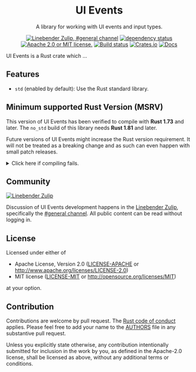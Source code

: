 <div align="center">

# UI Events

A library for working with UI events and input types.

[![Linebender Zulip, #general channel](https://img.shields.io/badge/Linebender-%23general-blue?logo=Zulip)](https://xi.zulipchat.com/#narrow/channel/147921-general)
[![dependency status](https://deps.rs/repo/github/endoli/ui-events/status.svg)](https://deps.rs/repo/github/endoli/ui-events)
[![Apache 2.0 or MIT license.](https://img.shields.io/badge/license-Apache--2.0_OR_MIT-blue.svg)](#license)
[![Build status](https://github.com/endoli/ui-events/workflows/CI/badge.svg)](https://github.com/endoli/ui-events/actions)
[![Crates.io](https://img.shields.io/crates/v/ui-events.svg)](https://crates.io/crates/ui-events)
[![Docs](https://docs.rs/ui-events/badge.svg)](https://docs.rs/ui-events)

</div>

<!-- We use cargo-rdme to update the README with the contents of lib.rs.
To edit the following section, update it in lib.rs, then run:
cargo rdme --workspace-project=ui-events --heading-base-level=0
Full documentation at https://github.com/orium/cargo-rdme -->

<!-- Intra-doc links used in lib.rs should be evaluated here. 
See https://linebender.org/blog/doc-include/ for related discussion. -->
<!-- cargo-rdme start -->

UI Events is a Rust crate which ...

## Features

- `std` (enabled by default): Use the Rust standard library.

<!-- cargo-rdme end -->

## Minimum supported Rust Version (MSRV)

This version of UI Events has been verified to compile with **Rust 1.73** and later.
The `no_std` build of this library needs **Rust 1.81** and later.

Future versions of UI Events might increase the Rust version requirement.
It will not be treated as a breaking change and as such can even happen with small patch releases.

<details>
<summary>Click here if compiling fails.</summary>

As time has passed, some of UI Events' dependencies could have released versions with a higher Rust requirement.
If you encounter a compilation issue due to a dependency and don't want to upgrade your Rust toolchain, then you could downgrade the dependency.

```sh
# Use the problematic dependency's name and version
cargo update -p package_name --precise 0.1.1
```

</details>

## Community

[![Linebender Zulip](https://img.shields.io/badge/Xi%20Zulip-%23general-blue?logo=Zulip)](https://xi.zulipchat.com/#narrow/channel/147921-general)

Discussion of UI Events development happens in the [Linebender Zulip](https://xi.zulipchat.com/), specifically the [#general channel](https://xi.zulipchat.com/#narrow/channel/147921-general).
All public content can be read without logging in.

## License

Licensed under either of

- Apache License, Version 2.0 ([LICENSE-APACHE](LICENSE-APACHE) or <http://www.apache.org/licenses/LICENSE-2.0>)
- MIT license ([LICENSE-MIT](LICENSE-MIT) or <http://opensource.org/licenses/MIT>)

at your option.

## Contribution

Contributions are welcome by pull request. The [Rust code of conduct] applies.
Please feel free to add your name to the [AUTHORS] file in any substantive pull request.

Unless you explicitly state otherwise, any contribution intentionally submitted for inclusion in the work by you, as defined in the Apache-2.0 license, shall be licensed as above, without any additional terms or conditions.

[Rust Code of Conduct]: https://www.rust-lang.org/policies/code-of-conduct
[AUTHORS]: ./AUTHORS
